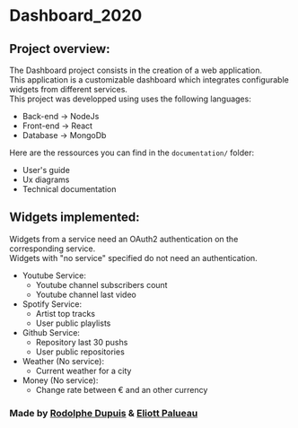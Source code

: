 # Dashboard_2020



## Project overview: 

The Dashboard project consists in the creation of a web application.  
This application is a customizable dashboard which integrates configurable widgets from different services.  
This project was developped using uses the following languages:  
- Back-end → NodeJs
- Front-end → React
- Database → MongoDb
  
Here are the ressources you can find in the `documentation/` folder:  
- User's guide 
- Ux diagrams
- Technical documentation

## Widgets implemented:  
Widgets from a service need an OAuth2 authentication on the corresponding service.  
Widgets with "no service" specified do not need an authentication.  
- Youtube Service:
  - Youtube channel subscribers count
  - Youtube channel last video
- Spotify Service:
  - Artist top tracks
  - User public playlists
- Github Service:
  - Repository last 30 pushs
  - User public repositories
- Weather (No service):
  - Current weather for a city
- Money (No service):
  - Change rate between € and an other currency
 

### Made by [Rodolphe Dupuis](https://github.com/rodolphedps) & [Eliott Palueau](https://github.com/EliottPal)
